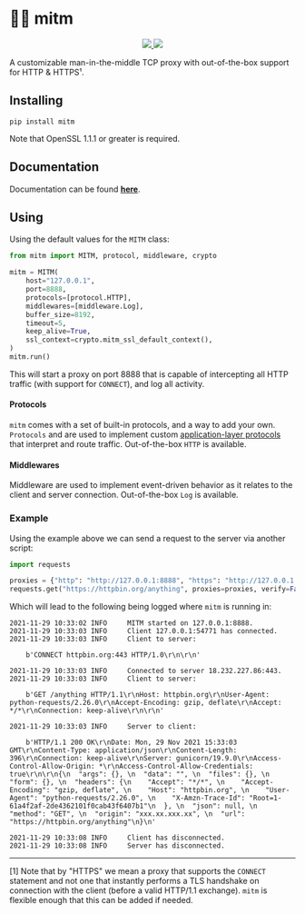 # 👨‍💻 mitm

<p align="center">

<a href="https://synchronizing.github.io/mitm/">
    <img src="https://github.com/synchronizing/mitm/actions/workflows/docs-publish.yaml/badge.svg">
  </a>

  <a href="https://opensource.org/licenses/MIT">
    <img src="https://img.shields.io/badge/License-MIT-yellow.svg">
  </a>
</p>

A customizable man-in-the-middle TCP proxy with out-of-the-box support for HTTP & HTTPS¹.

## Installing

```
pip install mitm
```

Note that OpenSSL 1.1.1 or greater is required.

## Documentation

Documentation can be found [**here**](https://synchronizing.github.io/mitm/). 

## Using

Using the default values for the `MITM` class:

```python
from mitm import MITM, protocol, middleware, crypto

mitm = MITM(
    host="127.0.0.1",
    port=8888,
    protocols=[protocol.HTTP],
    middlewares=[middleware.Log],
    buffer_size=8192,
    timeout=5,
    keep_alive=True,
    ssl_context=crypto.mitm_ssl_default_context(),
)
mitm.run()
```

This will start a proxy on port 8888 that is capable of intercepting all HTTP traffic (with support for `CONNECT`), and log all activity.

#### Protocols

`mitm` comes with a set of built-in protocols, and a way to add your own. `Protocols` and are used to implement custom
[application-layer protocols](https://en.wikipedia.org/wiki/Application_layer) that interpret and route traffic. Out-of-the-box `HTTP` is available.

#### Middlewares

Middleware are used to implement event-driven behavior as it relates to the client and server connection. Out-of-the-box `Log` is available.

### Example

Using the example above we can send a request to the server via another script:

```python
import requests

proxies = {"http": "http://127.0.0.1:8888", "https": "http://127.0.0.1:8888"}
requests.get("https://httpbin.org/anything", proxies=proxies, verify=False)
```

Which will lead to the following being logged where `mitm` is running in:

```
2021-11-29 10:33:02 INFO     MITM started on 127.0.0.1:8888.
2021-11-29 10:33:03 INFO     Client 127.0.0.1:54771 has connected.
2021-11-29 10:33:03 INFO     Client to server:

	b'CONNECT httpbin.org:443 HTTP/1.0\r\n\r\n'

2021-11-29 10:33:03 INFO     Connected to server 18.232.227.86:443.
2021-11-29 10:33:03 INFO     Client to server:

	b'GET /anything HTTP/1.1\r\nHost: httpbin.org\r\nUser-Agent: python-requests/2.26.0\r\nAccept-Encoding: gzip, deflate\r\nAccept: */*\r\nConnection: keep-alive\r\n\r\n'

2021-11-29 10:33:03 INFO     Server to client:

	b'HTTP/1.1 200 OK\r\nDate: Mon, 29 Nov 2021 15:33:03 GMT\r\nContent-Type: application/json\r\nContent-Length: 396\r\nConnection: keep-alive\r\nServer: gunicorn/19.9.0\r\nAccess-Control-Allow-Origin: *\r\nAccess-Control-Allow-Credentials: true\r\n\r\n{\n  "args": {}, \n  "data": "", \n  "files": {}, \n  "form": {}, \n  "headers": {\n    "Accept": "*/*", \n    "Accept-Encoding": "gzip, deflate", \n    "Host": "httpbin.org", \n    "User-Agent": "python-requests/2.26.0", \n    "X-Amzn-Trace-Id": "Root=1-61a4f2af-2de4362101f0cab43f6407b1"\n  }, \n  "json": null, \n  "method": "GET", \n  "origin": "xxx.xx.xxx.xx", \n  "url": "https://httpbin.org/anything"\n}\n'

2021-11-29 10:33:08 INFO     Client has disconnected.
2021-11-29 10:33:08 INFO     Server has disconnected.
```

---

[1] Note that by "HTTPS" we mean a proxy that supports the `CONNECT` statement and not one that instantly performs a TLS handshake on connection with the client (before a valid HTTP/1.1 exchange). `mitm` is flexible enough that this can be added if needed.
